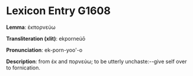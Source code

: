 # Lexicon Entry G1608

**Lemma**: ἐκπορνεύω

**Transliteration (xlit)**: ekporneúō

**Pronunciation**: ek-porn-yoo'-o

**Description**:
from ἐκ and πορνεύω; to be utterly unchaste:--give self over to fornication.
